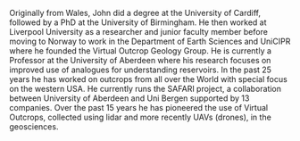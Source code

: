 Originally from Wales, John did a degree at the University of Cardiff, followed by a PhD at the University of Birmingham. He then worked at Liverpool University as a researcher and junior faculty member before moving to Norway to work in the Department of Earth Sciences and UniCIPR where he founded the Virtual Outcrop Geology Group. He is currently a Professor at the University of Aberdeen where his research focuses on improved use of analogues for understanding reservoirs. In the past 25 years he has worked on outcrops from all over the World with special focus on the western USA. He currently runs the SAFARI project, a collaboration between University of Aberdeen and Uni Bergen supported by 13 companies. Over the past 15 years he has pioneered the use of Virtual Outcrops, collected using lidar and more recently UAVs (drones), in the geosciences. 
